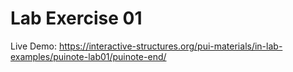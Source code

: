 # Lab Exercise 01

Live Demo: https://interactive-structures.org/pui-materials/in-lab-examples/puinote-lab01/puinote-end/
